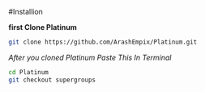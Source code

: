 #Installion 



<b>first Clone Platinum</b>

```bash
git clone https://github.com/ArashEmpix/Platinum.git
```

<i>After you cloned Platinum Paste This In Terminal</i>

```bash
cd Platinum
git checkout supergroups
```
